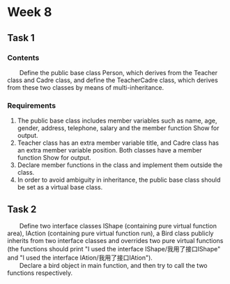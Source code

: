 # Week 8
## Task 1
### Contents
&emsp;&emsp;Define the public base class Person, which derives from the Teacher class and Cadre class, and define the TeacherCadre class, which derives from these two classes by means of multi-inheritance.
### Requirements
1. The public base class includes member variables such as name, age, gender, address, telephone, salary and the member function Show for output.
2. Teacher class has an extra member variable title, and Cadre class has an extra member variable position. Both classes have a member function Show for output.
3. Declare member functions in the class and implement them outside the class.
4. In order to avoid ambiguity in inheritance,  the public base class should be set as a virtual base class.
## Task 2
&emsp;&emsp;Define two interface classes IShape (containing pure virtual function area), IAction (containing pure virtual function run), a Bird class publicly inherits from two interface classes and overrides two pure virtual functions (the functions should print "I used the interface IShape/我用了接口IShape" and "I used the interface IAtion/我用了接口IAtion").  
&emsp;&emsp;Declare a bird object in main function, and then try to call the two functions respectively.